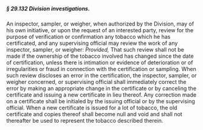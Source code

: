 ##### § 29.132 Division investigations. #####

An inspector, sampler, or weigher, when authorized by the Division, may of his own initiative, or upon the request of an interested party, review for the purpose of verification or confirmation any tobacco which he has certificated, and any supervising official may review the work of any inspector, sampler, or weigher: *Provided,* That such review shall not be made if the ownership of the tobacco involved has changed since the date of certification, unless there is intimation or evidence of deterioration or of irregularities or fraud in connection with the certification or sampling. When such review discloses an error in the certification, the inspector, sampler, or weigher concerned, or supervising official shall immediately correct the error by making an appropriate change in the certificate or by canceling the certificate and issuing a new certificate in lieu thereof. Any correction made on a certificate shall be initialed by the issuing official or by the supervising official. When a new certificate is issued for a lot of tobacco, the old certificate and copies thereof shall become null and void and shall not thereafter be used to represent the tobacco described therein.